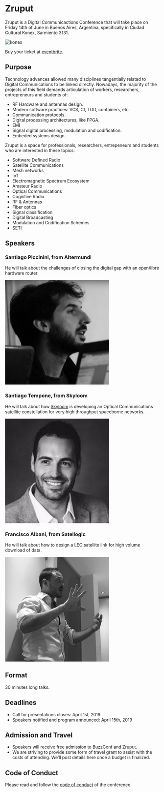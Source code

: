 # Zruput

Zruput is a Digital Communicactions Conference that will take place on Friday 14th of June in Buenos Aires, Argentina, specifically in Ciudad Cultural Konex, Sarmiento 3131.

![konex](https://raw.githubusercontent.com/lambdaclass/buzzconf/master/konex.jpg)

Buy your ticket at [eventbrite](https://www.eventbrite.com.ar/e/zruput-tickets-57829836598).

## Purpose

Technology advances allowed many disciplines tangentially relatad to Digital Communications
to be linked directly.
Nowadays, the majority of the projects of this field demands articulation of workers,
researchers, entrepreneurs and students of:

* RF Hardware and antennas design.
* Modern software practices: VCS, CI, TDD, containers, etc.
* Communication protocols.
* Digital processing architectures, like FPGA.
* EMI
* Signal digital processing, modulation and codification.
* Embeded systems design.

Zruput is a space for professionals, researchers, entrepeneurs and students who are interested in  these topics:

* Software Defined Radio
* Satellite Communications
* Mesh networks
* IoT
* Electromagnetic Spectrum Ecosystem
* Amateur Radio
* Optical Communications
* Cognitive Radio
* RF & Antennas
* Fiber optics
* Signal classification
* Digital Broadcasting
* Modulation and Codification Schemes
* SETI


## Speakers

### Santiago Piccinini, from Altermundi

He will talk about the challenges of closing the digital gap
with an open/libre hardware router.

![SAn](images/speaker/spiccinini.jpg)


### Santiago Tempone, from Skyloom

He will talk about how [Skyloom](www.skyloom.co) is developing
an Optical Communications satellite constellation for
very high throughput spaceborne networks.

![Santi](images/speaker/stempone.jpg)


### Francisco Albani, from Satellogic

He will talk about how to design a LEO satellite link for
high volume download of data.

![Fran](images/speaker/falbani.jpg)


## Format

30 minutes long talks.


## Deadlines

* Call for presentations closes: April 1st, 2019
* Speakers notified and program announced: April 15th, 2019


## Admission and Travel

* Speakers will receive free admission to BuzzConf and Zruput.
* We are striving to provide some form of travel grant to assist with the costs of attending. We’ll post details here once a budget is finalized.


## Code of Conduct

Please read and follow the [code of conduct](./CODE_OF_CONDUCT.md) of the conference.
